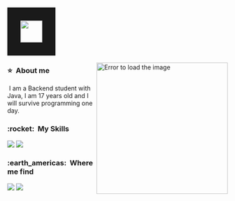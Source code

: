<!--The gif of cat and link github-->
### <img src="https://cdn.discordapp.com/attachments/1212890302923284538/1228059870603907153/756bd790-27e5-45fa-b9ea-bffe551a6808.jpg?ex=662aaae1&is=661835e1&hm=495afbb2213ed4cccf418afab61f7cff40aae599435025008a1d997a3f331c5f&" width="50" border="30px">

<!--There is the image than is in side right-->

<img src="https://media1.tenor.com/m/XjHNaIabUe8AAAAC/shinoa-laugh.gif" min-width="400px" max-width="400px" width="300px" height="300px" align="right" alt="Error to load the image">

<!--About me-->
<div align="left">
  <h3> ⭐ &nbsp;About me </h3>
  <p>&nbsp;I am a Backend student with Java, I am 17 years old and I will survive programming one day.</p>
</div>

<!--The skills-->
<div align="left">
  <h3> :rocket: &nbsp;My Skills </h3>
  <img src="https://img.shields.io/badge/Java-ED8B00?style=for-the-badge&logo=openjdk&logoColor=white" />
  <img src="https://img.shields.io/badge/Spring-6DB33F?style=for-the-badge&logo=spring&logoColor=white" />
</div>

<!--Where me find-->
<div align="leftt"> 
  <h3> :earth_americas: &nbsp;Where me find </h3> 
  
  <a href="https://www.instagram.com/hansss.05" target="_blank"><img src="https://img.shields.io/badge/Instagram-E4405F?style=for-the-badge&logo=instagram&logoColor=white" target="_blank"></a>
  <a href="mailto:hanss.md@outlook.com" target="_blank"><img src="https://img.shields.io/badge/Gmail-D14836?style=for-the-badge&logo=gmail&logoColor=white" target="_blank"></a>
  
</div>
<br>
